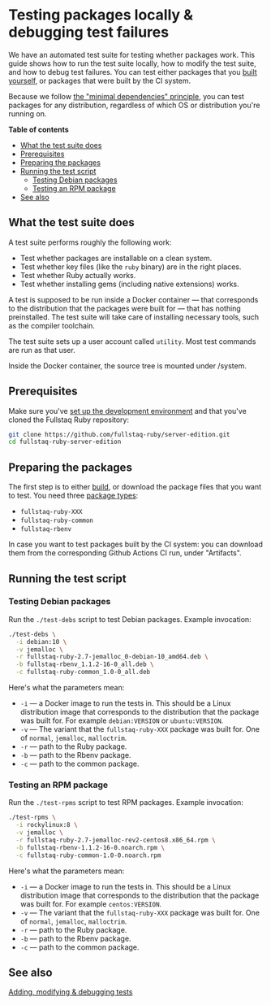 # Testing packages locally & debugging test failures

We have an automated test suite for testing whether packages work. This guide shows how to run the test suite locally, how to modify the test suite, and how to debug test failures. You can test either packages that you [built yourself](building-packages-locally.md), or packages that were built by the CI system.

Because we follow [the "minimal dependencies" principle](minimal-dependencies-principle.md), you can test packages for any distribution, regardless of which OS or distribution you're running on.

**Table of contents**

 * [What the test suite does](#what-the-test-suite-does)
 * [Prerequisites](#prerequisites)
 * [Preparing the packages](#preparing-the-packages)
 * [Running the test script](#running-the-test-script)
   - [Testing Debian packages](#testing-debian-packages)
   - [Testing an RPM package](#testing-an-rpm-package)
 * [See also](#see-also)

## What the test suite does

A test suite performs roughly the following work:

 * Test whether packages are installable on a clean system.
 * Test whether key files (like the `ruby` binary) are in the right places.
 * Test whether Ruby actually works.
 * Test whether installing gems (including native extensions) works.

A test is supposed to be run inside a Docker container — that corresponds to the distribution that the packages were built for — that has nothing preinstalled. The test suite will take care of installing necessary tools, such as the compiler toolchain.

The test suite sets up a user account called `utility`. Most test commands are run as that user.

Inside the Docker container, the source tree is mounted under /system.

## Prerequisites

Make sure you've [set up the development environment](dev-environment-setup.md) and that you've cloned the Fullstaq Ruby repository:

~~~bash
git clone https://github.com/fullstaq-ruby/server-edition.git
cd fullstaq-ruby-server-edition
~~~

## Preparing the packages

The first step is to either [build](building-packages-locally.md), or download the package files that you want to test. You need three [package types](package-organization.md):

 * `fullstaq-ruby-XXX`
 * `fullstaq-ruby-common`
 * `fullstaq-rbenv`

In case you want to test packages built by the CI system: you can download them from the corresponding Github Actions CI run, under "Artifacts".

## Running the test script

### Testing Debian packages

Run the `./test-debs` script to test Debian packages. Example invocation:

~~~bash
./test-debs \
  -i debian:10 \
  -v jemalloc \
  -r fullstaq-ruby-2.7-jemalloc_0-debian-10_amd64.deb \
  -b fullstaq-rbenv_1.1.2-16-0_all.deb \
  -c fullstaq-ruby-common_1.0-0_all.deb
~~~

Here's what the parameters mean:

 * `-i` — a Docker image to run the tests in. This should be a Linux distribution image that corresponds to the distribution that the package was built for. For example `debian:VERSION` or `ubuntu:VERSION`.
 * `-v` — The variant that the `fullstaq-ruby-XXX` package was built for. One of `normal`, `jemalloc`, `malloctrim`.
 * `-r` — path to the Ruby package.
 * `-b` — path to the Rbenv package.
 * `-c` — path to the common package.

### Testing an RPM package

Run the `./test-rpms` script to test RPM packages. Example invocation:

~~~bash
./test-rpms \
  -i rockylinux:8 \
  -v jemalloc \
  -r fullstaq-ruby-2.7-jemalloc-rev2-centos8.x86_64.rpm \
  -b fullstaq-rbenv-1.1.2-16-0.noarch.rpm \
  -c fullstaq-ruby-common-1.0-0.noarch.rpm
~~~

Here's what the parameters mean:

 * `-i` — a Docker image to run the tests in. This should be a Linux distribution image that corresponds to the distribution that the package was built for. For example `centos:VERSION`.
 * `-v` — The variant that the `fullstaq-ruby-XXX` package was built for. One of `normal`, `jemalloc`, `malloctrim`.
 * `-r` — path to the Ruby package.
 * `-b` — path to the Rbenv package.
 * `-c` — path to the common package.

## See also

[Adding, modifying & debugging tests](modifying-and-debugging-tests.md)
